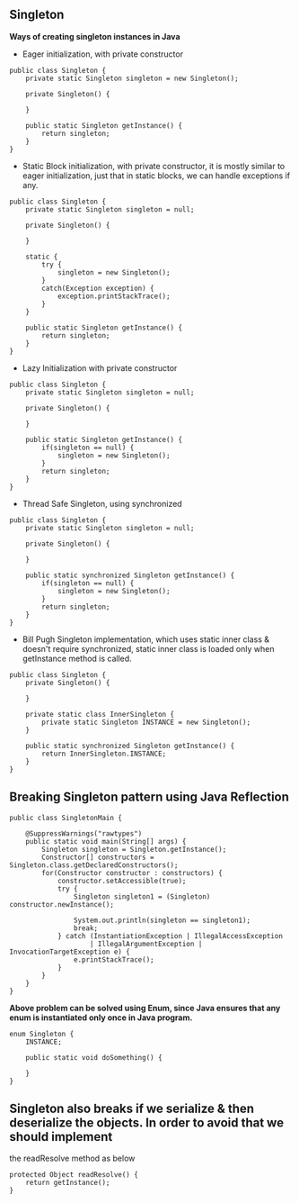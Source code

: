 ## Singleton

**Ways of creating singleton instances in Java**

* Eager initialization, with private constructor
```
public class Singleton {
	private static Singleton singleton = new Singleton();
	
	private Singleton() {
		
	}
	
	public static Singleton getInstance() {		
		return singleton;
	}
}
```

* Static Block initialization, with private constructor, it is mostly similar to eager initialization, just that
	in static blocks, we can handle exceptions if any.
```
public class Singleton {
	private static Singleton singleton = null;
	
	private Singleton() {
		
	}
	
	static {
		try {
			singleton = new Singleton();
		}
		catch(Exception exception) {
			exception.printStackTrace();
		}
	}
	
	public static Singleton getInstance() {		
		return singleton;
	}
}
```

* Lazy Initialization with private constructor

```
public class Singleton {
	private static Singleton singleton = null;
	
	private Singleton() {
		
	}
		
	public static Singleton getInstance() {
		if(singleton == null) {
			singleton = new Singleton();
		}
		return singleton;
	}
}
```

* Thread Safe Singleton, using synchronized
```
public class Singleton {
	private static Singleton singleton = null;
	
	private Singleton() {
		
	}
		
	public static synchronized Singleton getInstance() {
		if(singleton == null) {
			singleton = new Singleton();
		}
		return singleton;
	}
}
```

* Bill Pugh Singleton implementation, which uses static inner class & doesn't require synchronized, static inner 
	class is loaded only when getInstance method is called.
```
public class Singleton {	
	private Singleton() {
		
	}
	
	private static class InnerSingleton {
		private static Singleton INSTANCE = new Singleton();
	}
		
	public static synchronized Singleton getInstance() {
		return InnerSingleton.INSTANCE;
	}
}
```

## Breaking Singleton pattern using Java Reflection

```
public class SingletonMain {

	@SuppressWarnings("rawtypes")
	public static void main(String[] args) {
		Singleton singleton = Singleton.getInstance();
		Constructor[] constructors = Singleton.class.getDeclaredConstructors();
		for(Constructor constructor : constructors) {
			constructor.setAccessible(true);
			try {
				Singleton singleton1 = (Singleton) constructor.newInstance();
				
				System.out.println(singleton == singleton1);
				break;
			} catch (InstantiationException | IllegalAccessException
					| IllegalArgumentException | InvocationTargetException e) { 
				e.printStackTrace();
			}
		}
	}
}
```
**Above problem can be solved using Enum, since Java ensures that any enum is instantiated only once in Java
program.**
```
enum Singleton {	
	INSTANCE;
	
	public static void doSomething() {
		
	}
}
```

## Singleton also breaks if we serialize & then deserialize the objects. In order to avoid that we should implement
the readResolve method as below

```
protected Object readResolve() {
	return getInstance();
}
```



